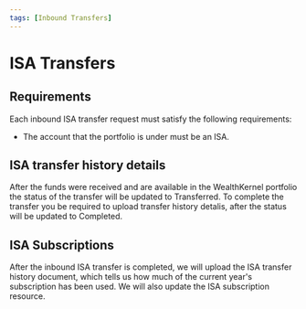 ```yaml
---
tags: [Inbound Transfers]
---
```


# ISA Transfers

## Requirements
Each inbound ISA transfer request must satisfy the following requirements:
- The account that the portfolio is under must be an ISA.

## ISA transfer history details
After the funds were received and are available in the WealthKernel portfolio the status of the transfer will be updated to Transferred. To complete the transfer you be required to upload transfer history detalis, after the status will be updated to Completed.

## ISA Subscriptions
After the inbound ISA transfer is completed, we will upload the ISA transfer history document, which tells us how much of the current year's subscription has been used. We will also update the ISA subscription resource.